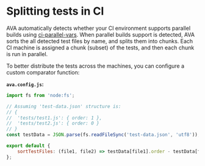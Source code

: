 # Splitting tests in CI

AVA automatically detects whether your CI environment supports parallel builds using [ci-parallel-vars](https://www.npmjs.com/package/ci-parallel-vars). When parallel builds support is detected, AVA sorts the all detected test files by name, and splits them into chunks. Each CI machine is assigned a chunk (subset) of the tests, and then each chunk is run in parallel.

To better distribute the tests across the machines, you can configure a custom comparator function:

**`ava.config.js`:**

```js
import fs from 'node:fs';

// Assuming 'test-data.json' structure is:
// {
// 	'tests/test1.js': { order: 1 },
// 	'tests/test2.js': { order: 0 }
// }
const testData = JSON.parse(fs.readFileSync('test-data.json', 'utf8'));

export default {
	sortTestFiles: (file1, file2) => testData[file1].order - testData[file2].order,
};
```
